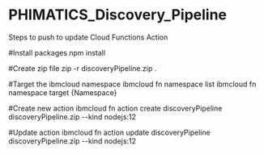 # PHIMATICS_Discovery_Pipeline

Steps to push to update Cloud Functions Action

#Install packages
npm install

#Create zip file
zip -r discoveryPipeline.zip .

#Target the ibmcloud namespace
ibmcloud fn namespace list
ibmcloud fn namespace target {Namespace}

#Create new action
ibmcloud fn action create discoveryPipeline discoveryPipeline.zip --kind nodejs:12

#Update action
ibmcloud fn action update discoveryPipeline discoveryPipeline.zip --kind nodejs:12
